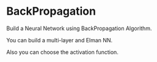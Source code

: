 # BackPropagation

Build a Neural Network using BackPropagation Algorithm.

You can build a multi-layer and Elman NN.

Also you can choose the activation function.
